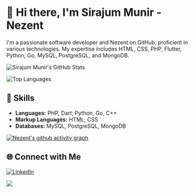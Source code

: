 <!-- Your Name -->
# 👋 Hi there, I'm Sirajum Munir - Nezent

<!-- Introduction -->
I'm a passionate software developer and Nezent on GitHub, proficient in various technologies. My expertise includes HTML, CSS, PHP, Flutter, Python, Go, MySQL, PostgreSQL, and MongoDB.

<!-- GitHub Stats -->
![Sirajum Munir's GitHub Stats](https://github-readme-stats.vercel.app/api?username=Nezent&show_icons=true&hide_border=true&count_private=true&theme=dark)

<!-- Top Languages Used -->
![Top Languages](https://github-readme-stats.vercel.app/api/top-langs/?username=Nezent&layout=compact&theme=dark&hide_border=true)

<!-- Skills -->
## 💼 Skills

- **Languages:** PHP, Dart, Python, Go, C++
- **Markup Languages:** HTML, CSS
- **Databases:** MySQL, PostgreSQL, MongoDB

<!-- GitHub Activity Graph -->
[![Nezent's github activity graph](https://github-readme-activity-graph.vercel.app/graph?username=Nezent&theme=github-compact)](https://github.com/Nezent/github-readme-activity-graph)

<!-- Projects
## 🚀 Featured Projects

1. [Project 1](#) - Brief description
2. [Project 2](#) - Brief description
3. [Project 3](#) - Brief description -->

<!-- Connect with Me -->
## 🌐 Connect with Me

[![LinkedIn](https://img.shields.io/badge/LinkedIn-0077B5?style=for-the-badge&logo=linkedin&logoColor=white)](https://www.linkedin.com/in/smunir30/)
<!-- [![Twitter](https://img.shields.io/badge/Twitter-1DA1F2?style=for-the-badge&logo=twitter&logoColor=white)](https://twitter.com/your-twitter)
[![Website](https://img.shields.io/badge/Website-4285F4?style=for-the-badge&logo=google-chrome&logoColor=white)](https://your-website.com) -->

<!-- Footer -->
![](https://komarev.com/ghpvc/?username=Nezent&color=green)

<!-- Feel free to customize and add more sections as per your preferences -->


